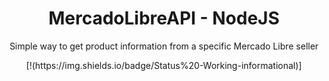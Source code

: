 <h1 align="center">MercadoLibreAPI - NodeJS</h1>
<p align="center">Simple way to get product information from a specific Mercado Libre seller</p>
<p align="center">
  [!(https://img.shields.io/badge/Status%20-Working-informational)]
</p>

